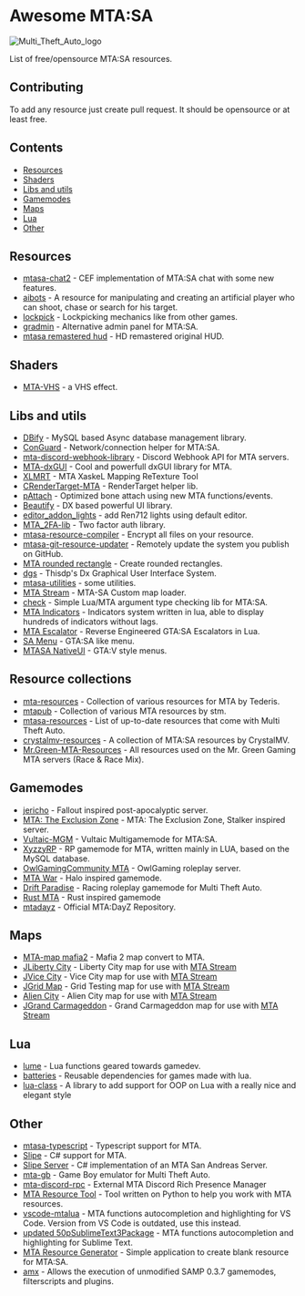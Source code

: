 # Awesome MTA:SA

![Multi_Theft_Auto_logo](https://user-images.githubusercontent.com/26604491/137708737-c06f4d47-4017-46e8-8201-743546b42398.png)

List of free/opensource MTA:SA resources.  

## Contributing

To add any resource just create pull request. It should be opensource or at least free.

## Contents 

- [Resources](#resources)
- [Shaders](#shaders)
- [Libs and utils](#libs-and-utils)
- [Gamemodes](#gamemodes)
- [Maps](#maps)
- [Lua](#lua)
- [Other](#other)

## Resources

- [mtasa-chat2](https://github.com/nrzull/mtasa-chat2) - CEF implementation of MTA:SA chat with some new features.
- [aibots](https://github.com/DimDey/aibots) - A resource for manipulating and creating an artificial player who can shoot, chase or search for his target.
- [lockpick](https://github.com/httpRick/lockpick) - Lockpicking mechanics like from other games.
- [gradmin](https://github.com/rifleh700/gradmin) - Alternative admin panel for MTA:SA.
- [mtasa remastered hud](https://github.com/Haxardous/mtasa-remastered-hud) - HD remastered original HUD.

## Shaders

- [MTA-VHS](https://github.com/gta191977649/MTA-VHS) - a VHS effect.

## Libs and utils

- [DBify](https://github.com/ov-sa/DBify-Library) - MySQL based Async database management library.
- [ConGuard](https://github.com/Lpsd/ConGuard) - Network/connection helper for MTA:SA.
- [mta-discord-webhook-library](https://github.com/FilexGH/mta-discord-webhook-library) - Discord Webhook API for MTA servers.
- [MTA-dxGUI](https://github.com/TheNormalnij/MTA-dxGUI) - Cool and powerfull dxGUI library for MTA.
- [XLMRT](https://github.com/XaskeL/XLMRT) - MTA XaskeL Mapping ReTexture Tool 
- [CRenderTarget-MTA](https://github.com/XaskeL/CRenderTarget-MTA) - RenderTarget helper lib.
- [pAttach](https://github.com/Patrick2562/mtasa-pAttach) - Optimized bone attach using new MTA functions/events. 
- [Beautify](https://github.com/ov-sa/Beautify-Library) -  DX based powerful UI library.
- [editor_addon_lights](https://github.com/patrikjuvonen/editor_addon_lights) - add Ren712 lights using default editor.
- [MTA_2FA-lib](https://github.com/Inder00/MTA_2FA-lib) - Two factor auth library.
- [mtasa-resource-compiler](https://github.com/cleoppa/mtasa-resource-compiler) - Encrypt all files on your resource. 
- [mtasa-git-resource-updater](https://github.com/cleoppa/mtasa-git-resource-updater) - Remotely update the system you publish on GitHub.
- [MTA rounded rectangle](https://github.com/prndv/MTA_rounded_rectangle) - Create rounded rectangles.
- [dgs](https://github.com/thisdp/dgs) - Thisdp's Dx Graphical User Interface System.
- [mtasa-utilities](https://github.com/Loki214/mtasa-utilities) - some utilities.
- [MTA Stream](https://github.com/Wolfee-J/MTA-Stream) - MTA-SA Custom map loader.
- [check](https://github.com/rifleh700/check) - Simple Lua/MTA argument type checking lib for MTA:SA.
- [MTA Indicators](https://github.com/forkerer/MTA-indicators) - Indicators system written in lua, able to display hundreds of indicators without lags. 
- [MTA Escalator](https://github.com/jayceon123/mta-escalator) - Reverse Engineered GTA:SA Escalators in Lua.
- [SA Menu](https://github.com/httpRick/SA-Menu) - GTA:SA like menu.
- [MTASA NativeUI](https://github.com/Allerek/MTASA-NativeUI) - GTA:V style menus.

## Resource collections

- [mta-resources](https://github.com/tederis/mta-resources) - Collection of various resources for MTA by Tederis.
- [mtapub](https://github.com/truestm/mtapub) - Collection of various MTA resources by stm.
- [mtasa-resources](https://github.com/multitheftauto/mtasa-resources) - List of up-to-date resources that come with Multi Theft Auto. 
- [crystalmv-resources](https://github.com/jlillis/crystalmv-resources) - A collection of MTA:SA resources by CrystalMV. 
- [Mr.Green-MTA-Resources](https://github.com/MrGreenGaming/MTA-Resources) - All resources used on the Mr. Green Gaming MTA servers (Race & Race Mix). 

## Gamemodes

- [jericho](https://github.com/WorriedMan/-jericho-) - Fallout inspired post-apocalyptic server.
- [MTA: The Exclusion Zone](https://github.com/tederis/theexzone) - MTA: The Exclusion Zone, Stalker inspired server.
- [Vultaic-MGM](https://github.com/DizzasTeR/Vultaic-MGM) - Vultaic Multigamemode for MTA:SA. 
- [XyzzyRP](https://github.com/lpiob/MTA-XyzzyRP) - RP gamemode  for MTA, written mainly in LUA, based on the MySQL database.
- [OwlGamingCommunity MTA](https://github.com/OwlGamingCommunity/MTA) - OwlGaming roleplay server.
- [MTA War](https://github.com/Wolfee-J/MTA_War) - Halo inspired gamemode.
- [Drift Paradise](https://github.com/alcoholiclobster/drift-paradise-mta) - Racing roleplay gamemode for Multi Theft Auto.
- [Rust MTA](https://github.com/alcoholiclobster/rust-mta) - Rust inspired gamemode
- [mtadayz](https://github.com/NullSystemWorks/mtadayz) - Official MTA:DayZ Repository.

## Maps

- [MTA-map mafia2](https://github.com/Vadya963/MTA-map_mafia2) - Mafia 2 map convert to MTA.
- [JLiberty City](https://github.com/Wolfee-J/JLiberty-City) - Liberty City map for use with [MTA Stream](https://github.com/Wolfee-J/MTA-Stream)
- [JVice City](https://github.com/Wolfee-J/MTA-Vice-City) - Vice City map for use with [MTA Stream](https://github.com/Wolfee-J/MTA-Stream)
- [JGrid Map](https://github.com/Wolfee-J/JGrid-Map) - Grid Testing map for use with [MTA Stream](https://github.com/Wolfee-J/MTA-Stream)
- [Alien City](https://github.com/Wolfee-J/Alien-City-MTA) - Alien City map for use with [MTA Stream](https://github.com/Wolfee-J/MTA-Stream)
- [JGrand Carmageddon](https://github.com/Wolfee-J/JGrand-Carmageddon) - Grand Carmageddon map for use with [MTA Stream](https://github.com/Wolfee-J/MTA-Stream)

## Lua

- [lume](https://github.com/rxi/lume) - Lua functions geared towards gamedev.
- [batteries](https://github.com/1bardesign/batteries) - Reusable dependencies for games made with lua.
- [lua-class](https://github.com/misterquestions/lua-class) - A library to add support for OOP on Lua with a really nice and elegant style 

## Other

- [mtasa-typescript](https://github.com/mtasa-typescript) - Typescript support for MTA.
- [Slipe](https://github.com/mta-slipe/Slipe-Core) - C# support for MTA.
- [Slipe Server](https://github.com/mta-slipe/Slipe-Server) - C# implementation of an MTA San Andreas Server.
- [mta-gb](https://github.com/MegadreamsBE/mta-gb) - Game Boy emulator for Multi Theft Auto.
- [mta-discord-rpc](https://github.com/pkfln/mta-discord-rpc) - External MTA Discord Rich Presence Manager 
- [MTA Resource Tool](https://github.com/AlexRazor1337/MTA-Resource-Tool) - Tool written on Python to help you work with MTA resources.
- [vscode-mtalua](https://github.com/Subtixx/vscode-mtalua) - MTA functions autocompletion and highlighting for VS Code. Version from VS Code is outdated, use this instead.
- [updated 50pSublimeText3Package](https://github.com/Vadya963/50pSublimeText3Package) - MTA functions autocompletion and highlighting for Sublime Text.
- [MTA Resource Generator](https://github.com/matheustkn/MTA-Resource-Generator) - Simple application to create blank resource for MTA:SA. 
- [amx](https://github.com/multitheftauto/amx) - Allows the execution of unmodified SAMP 0.3.7 gamemodes, filterscripts and plugins.
